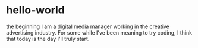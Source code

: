 # hello-world
the beginning
I am a digital media manager working in the creative advertising industry. For some while I've been meaning to try coding, I think that today is the day I'll truly start.
